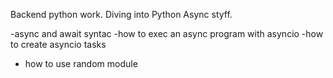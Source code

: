 Backend python work.
Diving into Python Async styff.

-async and await syntac
-how to exec  an async program with asyncio
-how to create asyncio tasks
- how to use random module
